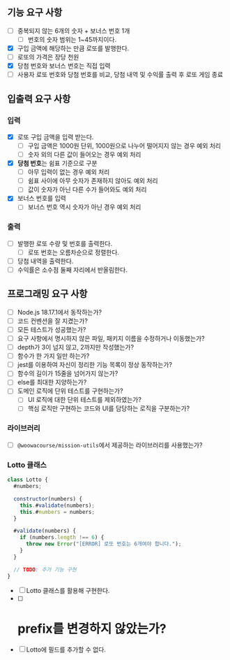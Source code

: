 ## 기능 요구 사항

- [ ]  중복되지 않는 6개의 숫자 + 보너스 번호 1개
    - [ ]  번호의 숫자 범위는 1~45까지이다.
- [x]  구입 금액에 해당하는 만큼 로또를 발행한다.
- [ ]  로또의 가격은 장당 천원
- [x]  당첨 번호와 보너스 번호는 직접 입력
- [ ]  사용자 로또 번호와 당첨 번호를 비교, 당첨 내역 및 수익률 출력 후 로또 게임 종료

## 입출력 요구 사항

### 입력

- [x]  로또 구입 금액을 입력 받는다.
    - [ ]  구입 금액은 1000원 단위, 1000원으로 나누어 떨어지지 않는 경우 예외 처리
    - [ ]  숫자 외의 다른 값이 들어오는 경우 예외 처리
- [x]  **당첨 번호**는 쉼표 기준으로 구분
    - [ ]  아무 입력이 없는 경우 예외 처리
    - [ ]  쉼표 사이에 아무 숫자가 존재하지 않아도 예외 처리
    - [ ]  값이 숫자가 아닌 다른 수가 들어와도 예외 처리
- [x]  보너스 번호를 입력
    - [ ]  보너스 번호 역시 숫자가 아닌 경우 예외 처리

### 출력

- [ ]  발행한 로또 수량 및 번호를 출력한다.
    - [ ]  로또 번호는 오름차순으로 정렬한다.
- [ ]  당첨 내역을 출력한다.
- [ ]  수익률은 소수점 둘째 자리에서 반올림한다.

## 프로그래밍 요구 사항

- [ ]  Node.js 18.17.1에서 동작하는가?
- [ ]  코드 컨벤션을 잘 지켰는가?
- [ ]  모든 테스트가 성공했는가?
- [ ]  요구 사항에서 명시하지 않은 파일, 패키지 이름을 수정하거나 이동했는가?
- [ ]  depth가 3이 넘지 않고, 2까지만 작성했는가?
- [ ]  함수가 한 가지 일만 하는가?
- [ ]  jest를 이용하여 자신이 정리한 기능 목록이 정상 동작하는가?
- [ ]  함수의 길이가 15줄을 넘어가지 않는가?
- [ ]  else를 최대한 지양하는가?
- [ ]  도메인 로직에 단위 테스트를 구현하는가?
    - [ ]  UI 로직에 대한 단위 테스트를 제외하였는가?
    - [ ]  핵심 로직만 구현하는 코드와 UI를 담당하는 로직을 구분하는가?

### 라이브러리

- [ ]  `@woowacourse/mission-utils`에서 제공하는 라이브러리를 사용했는가?

### Lotto 클래스

```jsx
class Lotto {
  #numbers;

  constructor(numbers) {
    this.#validate(numbers);
    this.#numbers = numbers;
  }

  #validate(numbers) {
    if (numbers.length !== 6) {
      throw new Error("[ERROR] 로또 번호는 6개여야 합니다.");
    }
  }

  // TODO: 추가 기능 구현
}
```

- [ ]  Lotto 클래스를 활용해 구현한다.
- [ ]  # prefix를 변경하지 않았는가?
- [ ]  Lotto에 필드를 추가할 수 없다.